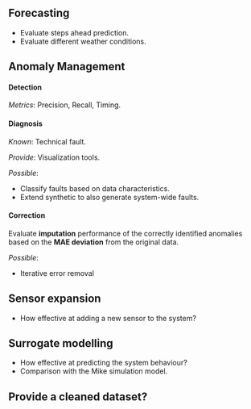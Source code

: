 



## Forecasting

- Evaluate steps ahead prediction.
- Evaluate different weather conditions.


## Anomaly Management

#### Detection

*Metrics*: Precision, Recall, Timing.


#### Diagnosis

*Known*: Technical fault.


*Provide*: Visualization tools.

*Possible*:
- Classify faults based on data characteristics.
- Extend synthetic to also generate system-wide faults.


#### Correction

Evaluate **imputation** performance of the correctly identified anomalies based on the **MAE deviation** from the original data.


*Possible*:
- Iterative error removal


## Sensor expansion

- How effective at adding a new sensor to the system?


## Surrogate modelling

- How effective at predicting the system behaviour?
- Comparison with the Mike simulation model.


## Provide a cleaned dataset?




